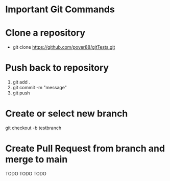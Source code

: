 # Important Git Commands

# Clone a repository
* git clone https://github.com/pover88/gitTests.git


# Push back to repository
1. git add .
2. git commit -m "message"
3. git push

# Create or select new branch
git checkout -b testbranch

# Create Pull Request from branch and merge to main
TODO TODO TODO
